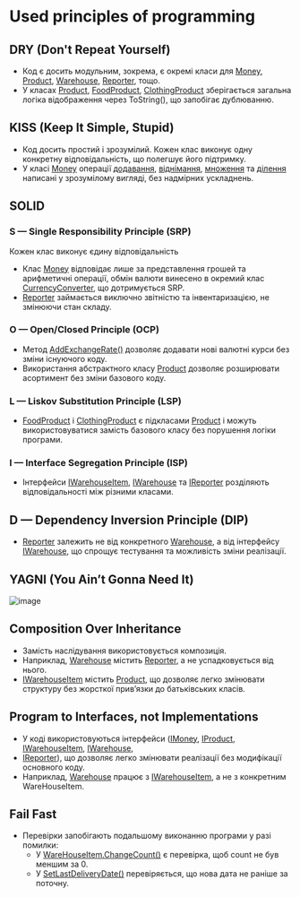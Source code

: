 # Used principles of programming 
## DRY (Don't Repeat Yourself)
+ Код є досить модульним, зокрема, є окремі класи для [Money](./Code/Classes/Money.cs), [Product](./Code/Classes/Product.cs),
[Warehouse](./Code/Classes/Warehouse.cs), [Reporter](./Code/Classes/Reporter.cs), тощо.
+ У класах [Product](./Code/Classes/Product.cs#L25-L28), [FoodProduct](./Code/Classes/FoodProduct.cs#L19-L22), [ClothingProduct](./Code/Classes/ClothingProduct.cs#L21-L24)
зберігається загальна логіка відображення через ToString(), що запобігає дублюванню.
## KISS (Keep It Simple, Stupid)
+ Код досить простий і зрозумілий. Кожен клас виконує одну конкретну відповідальність, що полегшує його підтримку.
+ У класі [Money](./Code/Classes/Money.cs) операції [додавання](./Code/Classes/Money.cs#L63-L76), [віднімання](./Code/Classes/Money.cs#L47-L62),
[множення](./Code/Classes/Money.cs#L78-L90) та [ділення](./Code/Classes/Money.cs#L93-L105) написані у зрозумілому вигляді, без надмірних ускладнень.
## SOLID
### S — Single Responsibility Principle (SRP)
Кожен клас виконує єдину відповідальність
+ Клас [Money](./Code/Classes/Money.cs) відповідає лише за представлення грошей та арифметичні операції, обмін валюти винесено в окремий клас
[CurrencyConverter](./Code/Classes/CurrencyConverter.cs), що дотримується SRP.
+ [Reporter](./Code/Classes/Reporter.cs) займається виключно звітністю та інвентаризацією, не змінюючи стан складу.
### O — Open/Closed Principle (OCP)
+ Метод [AddExchangeRate()](./Code/Classes/CurrencyConverter.cs#L22-L28) дозволяє додавати нові валютні курси без зміни існуючого коду.
+ Використання абстрактного класу [Product](./Code/Classes/Product.cs) дозволяє розширювати асортимент без зміни базового коду.
### L — Liskov Substitution Principle (LSP)
+ [FoodProduct](./Code/Classes/FoodProduct.cs) і [ClothingProduct](./Code/Classes/ClothingProductProduct.cs) є підкласами [Product](./Code/Classes/Product.cs) і можуть використовуватися замість базового класу без порушення логіки програми.
### I — Interface Segregation Principle (ISP)
+ Інтерфейси [IWarehouseItem](./Code/Interface/IWarehouseItem.cs), [IWarehouse](./Code/Interface/IWarehouse.cs) та [IReporter](./Code/Interface/IReporter.cs) розділяють відповідальності між різними класами.
## D — Dependency Inversion Principle (DIP)
+ [Reporter](./Code/Classes/Reporter.cs) залежить не від конкретного [Warehouse](./Code/Classes/Warehouse.cs), а від інтерфейсу [IWarehouse](./Code/Interface/IWarehouse.cs), що спрощує тестування та можливість зміни реалізації.
## YAGNI (You Ain’t Gonna Need It)
![image](https://github.com/user-attachments/assets/7dc27797-ef4f-4076-acab-f5341f04ea6c)
## Composition Over Inheritance
+ Замість наслідування використовується композиція.
+ Наприклад, [Warehouse](./Code/Classes/Warehouse.cs) містить [Reporter](./Code/Classes/Reporter.cs), а не успадковується від нього.
+ [IWarehouseItem](./Code/Interface/IWarehouseItem.cs) містить [Product](./Code/Classes/Product.cs), що дозволяє легко змінювати структуру без жорсткої прив’язки до батьківських класів.
## Program to Interfaces, not Implementations
+ У коді використовуються інтерфейси ([IMoney](./Code/Interface/IMoney.cs), [IProduct](./Code/Interface/IProduct.cs), [IWarehouseItem](./Code/Interface/IWarehouseItem.cs), [IWarehouse](./Code/Interface/IWarehouse.cs),
+  [IReporter](./Code/Interface/IReporter.cs)), що дозволяє легко змінювати реалізації без модифікації основного коду.
+ Наприклад, [Warehouse](./Code/Classes/Warehouse.cs) працює з [IWarehouseItem](./Code/Interface/IWarehouseItem.cs), а не з конкретним WareHouseItem.
## Fail Fast
+ Перевірки запобігають подальшому виконанню програми у разі помилки:
   - У [WareHouseItem.ChangeCount()](./Code/Classes/WareHouseItem.cs#L23-L30) є перевірка, щоб count не був меншим за 0.
   - У [SetLastDeliveryDate()](./Code/Classes/WareHouseItem.cs#L31-L37) перевіряється, що нова дата не раніше за поточну.
